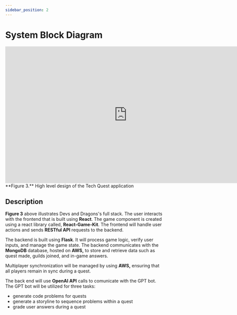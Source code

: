 ```yaml
---
sidebar_position: 2
---
```


# System Block Diagram

<iframe width="768" height="432" src="https://miro.com/app/live-embed/uXjVKgS0PLA=/?moveToViewport=-1125,-724,2739,1304&embedId=147785153907" frameborder="0" scrolling="no" allow="fullscreen; clipboard-read; clipboard-write" allowfullscreen></iframe>
**Figure 3.** High level design of the Tech Quest application

## Description
**Figure 3** above illustrates Devs and Dragons's full stack. The user interacts with the frontend that is built using **React**. The game component is created using a react library called, **React-Game-Kit**. The frontend will handle user actions and sends **RESTful API** requests to the backend.

The backend is built using **Flask**. It will process game logic, verify user inputs, and manage the game state. The backend communicates with the **MongoDB** database, hosted on **AWS,** to store and retrieve data such as quest made, guilds joined, and in-game answers. 

Multiplayer synchronization will be managed by using **AWS,** ensuring that all players remain in sync during a quest.

The back end will use **OpenAI API** calls to comunicate with the GPT bot. The GPT bot will be utilized for three tasks:
- generate code problems for quests
- generate a storyline to sequence problems within a quest
- grade user answers during a quest
